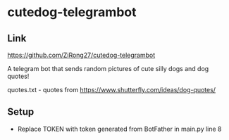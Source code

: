 # cutedog-telegrambot

## Link
https://github.com/ZiRong27/cutedog-telegrambot

A telegram bot that sends random pictures of cute silly dogs and dog quotes!

quotes.txt - quotes from https://www.shutterfly.com/ideas/dog-quotes/

## Setup
- Replace TOKEN with token generated from BotFather in main.py line 8

